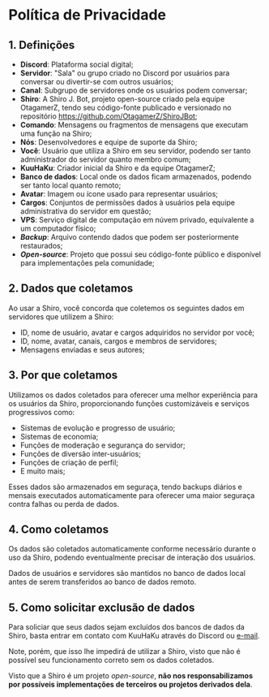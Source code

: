 # Política de Privacidade

## 1. Definições

- **Discord**: Plataforma social digital;
- **Servidor**: "Sala" ou grupo criado no Discord por usuários para conversar ou divertir-se com outros usuários;
- **Canal**: Subgrupo de servidores onde os usuários podem conversar;
- **Shiro**: A Shiro J. Bot, projeto open-source criado pela equipe OtagamerZ, tendo seu código-fonte publicado e versionado no repositório https://github.com/OtagamerZ/ShiroJBot;
- **Comando**: Mensagens ou fragmentos de mensagens que executam uma função na Shiro;
- **Nós**: Desenvolvedores e equipe de suporte da Shiro;
- **Você**: Usuário que utiliza a Shiro em seu servidor, podendo ser tanto administrador do servidor quanto membro comum;
- **KuuHaKu**: Criador inicial da Shiro e da equipe OtagamerZ;
- **Banco de dados**: Local onde os dados ficam armazenados, podendo ser tanto local quanto remoto;
- **Avatar**: Imagem ou ícone usado para representar usuários;
- **Cargos**: Conjuntos de permissões dados à usuários pela equipe administrativa do servidor em questão;
- **VPS**: Serviço digital de computação em núvem privado, equivalente a um computador físico;
- ***Backup***: Arquivo contendo dados que podem ser posteriormente restaurados;
- ***Open-source***: Projeto que possui seu código-fonte público e disponível para implementações pela comunidade;

## 2. Dados que coletamos

Ao usar a Shiro, você concorda que coletemos os seguintes dados em servidores que utilizem a Shiro:

- ID, nome de usuário, avatar e cargos adquiridos no servidor por você;
- ID, nome, avatar, canais, cargos e membros de servidores;
- Mensagens enviadas e seus autores;

## 3. Por que coletamos

Utilizamos os dados coletados para oferecer uma melhor experiência para os usuários da Shiro, 
proporcionando funções customizáveis e serviços progressivos como:

- Sistemas de evolução e progresso de usuário;
- Sistemas de economia;
- Funções de moderação e segurança do servidor;
- Funções de diversão inter-usuários;
- Funções de criação de perfil;
- E muito mais;

Esses dados são armazenados em seguraça, tendo backups diários e mensais executados automaticamente
para oferecer uma maior seguraça contra falhas ou perda de dados.

## 4. Como coletamos

Os dados são coletados automaticamente conforme necessário durante o uso da Shiro, podendo eventualmente precisar de interação dos usuários.

Dados de usuários e servidores são mantidos no banco de dados local antes de serem transferidos ao banco de dados remoto.

## 5. Como solicitar exclusão de dados

Para soliciar que seus dados sejam excluídos dos bancos de dados da Shiro, basta entrar em contato com KuuHaKu através do
Discord ou [e-mail](mailto:yagogimenez1@hotmail.com?subject=Solicitação+de+Exclusão+de+Dados). 

Note, porém, que isso lhe impedirá de utilizar a Shiro, visto que não é possível seu funcionamento correto sem os dados coletados.

Visto que a Shiro é um projeto *open-source*, **não nos responsabilizamos por possíveis implementações de terceiros ou projetos derivados dela**.

